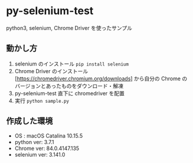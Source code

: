 # py-selenium-test

python3, selenium, Chrome Driver を使ったサンプル

## 動かし方

1. selenium のインストール
   `pip install selenium`
2. Chrome Driver のインストール
   [https://chromedriver.chromium.org/downloads] から自分の Chrome のバージョンとあったものをダウンロード・解凍
3. py-selenium-test 直下に chromedriver を配置
4. 実行
   `python sample.py`

## 作成した環境

- OS : macOS Catalina 10.15.5
- python ver: 3.7.1
- Chrome ver: 84.0.4147.135
- selenium ver: 3.141.0

